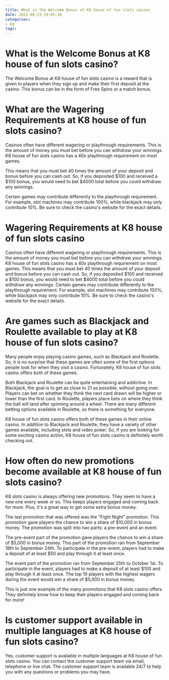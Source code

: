 ```yaml
---
title: What is the Welcome Bonus at K8 house of fun slots casino
date: 2022-09-23 19:05:10
categories:
- K8
tags:
---
```



#  What is the Welcome Bonus at K8 house of fun slots casino?

The Welcome Bonus at K8 house of fun slots casino is a reward that is given to players when they sign up and make their first deposit at the casino. This bonus can be in the form of Free Spins or a match bonus.

#  What are the Wagering Requirements at K8 house of fun slots casino?

Casinos often have different wagering or playthrough requirements. This is the amount of money you must bet before you can withdraw your winnings. K8 house of fun slots casino has a 40x playthrough requirement on most games.

This means that you must bet 40 times the amount of your deposit and bonus before you can cash out. So, if you deposited $100 and received a $100 bonus, you would need to bet $4000 total before you could withdraw any winnings.

Certain games may contribute differently to the playthrough requirement. For example, slot machines may contribute 100%, while blackjack may only contribute 10%. Be sure to check the casino's website for the exact details.

# Wagering Requirements at K8 house of fun slots casino
Casinos often have different wagering or playthrough requirements. This is the amount of money you must bet before you can withdraw your winnings. K8 house of fun slots casino has a 40x playthrough requirement on most games. This means that you must bet 40 times the amount of your deposit and bonus before you can cash out. So, if you deposited $100 and received a $100 bonus, you would need to bet $4000 total before you could withdraw any winnings. Certain games may contribute differently to the playthrough requirement. For example, slot machines may contribute 100%, while blackjack may only contribute 10%. Be sure to check the casino's website for the exact details.

#  Are games such as Blackjack and Roulette available to play at K8 house of fun slots casino?

Many people enjoy playing casino games, such as Blackjack and Roulette. So, it is no surprise that these games are often some of the first options people look for when they visit a casino. Fortunately, K8 house of fun slots casino offers both of these games.

Both Blackjack and Roulette can be quite entertaining and addictive. In Blackjack, the goal is to get as close to 21 as possible, without going over. Players can bet on whether they think the next card drawn will be higher or lower than the first card. In Roulette, players place bets on where they think the ball will land after spinning around a wheel. There are many different betting options available in Roulette, so there is something for everyone.

K8 house of fun slots casino offers both of these games in their online casino. In addition to Blackjack and Roulette, they have a variety of other games available, including slots and video poker. So, if you are looking for some exciting casino action, K8 house of fun slots casino is definitely worth checking out.

#  How often do new promotions become available at K8 house of fun slots casino?

K8 slots casino is always offering new promotions. They seem to have a new one every week or so. This keeps players engaged and coming back for more. Plus, it's a great way to get some extra bonus money.

The last promotion that was offered was the "Fight Night" promotion. This promotion gave players the chance to win a share of $10,000 in bonus money. The promotion was split into two parts: a pre-event and an event.

The pre-event part of the promotion gave players the chance to win a share of $5,000 in bonus money. This part of the promotion ran from September 18th to September 24th. To participate in the pre-event, players had to make a deposit of at least $50 and play through it at least once.

The event part of the promotion ran from September 25th to October 1st. To participate in the event, players had to make a deposit of at least $100 and play through it at least once. The top 10 players with the highest wagers during the event would win a share of $5,000 in bonus money.

This is just one example of the many promotions that K8 slots casino offers. They definitely know how to keep their players engaged and coming back for more!

#  Is customer support available in multiple languages at K8 house of fun slots casino?

Yes, customer support is available in multiple languages at K8 house of fun slots casino. You can contact the customer support team via email, telephone or live chat. The customer support team is available 24/7 to help you with any questions or problems you may have.